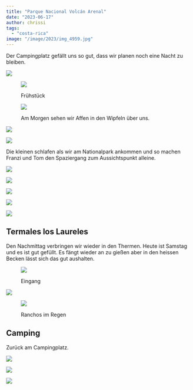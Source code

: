 ```yaml
---
title: "Parque Nacional Volcán Arenal"
date: "2023-06-17"
author: chrissi
tags: 
  - "costa-rica"
image: "/image/2023/img_4959.jpg"
---
```


Der Campingplatz gefällt uns so gut, dass wir planen noch eine Nacht zu bleiben.

![](https://hafenstrand.wordpress.com/wp-content/uploads/2023/06/img_2355-1.jpg?w=1024)

<figure>

![](https://hafenstrand.wordpress.com/wp-content/uploads/2023/06/img_4952.jpg?w=1024)

<figcaption>

Frühstück

</figcaption>

</figure>

<figure>

![](https://hafenstrand.wordpress.com/wp-content/uploads/2023/06/img_2365.jpg?w=768)

<figcaption>

Am Morgen sehen wir Affen in den Wipfeln über uns.

</figcaption>

</figure>

![](https://hafenstrand.wordpress.com/wp-content/uploads/2023/06/img_2374.jpg?w=1024)

![](https://hafenstrand.wordpress.com/wp-content/uploads/2023/06/img_2376.jpg?w=1024)

Die kleinen schlafen als wir am Nationalpark ankommen und so machen Franzi und Tom den Spaziergang zum Aussichtspunkt alleine.

![](https://hafenstrand.wordpress.com/wp-content/uploads/2023/06/img_4955.jpg?w=1024)

![](https://hafenstrand.wordpress.com/wp-content/uploads/2023/06/img_4956.jpg?w=768)

![](https://hafenstrand.wordpress.com/wp-content/uploads/2023/06/img_4959.jpg?w=768)

![](https://hafenstrand.wordpress.com/wp-content/uploads/2023/06/img_4965.jpg?w=768)

![](https://hafenstrand.wordpress.com/wp-content/uploads/2023/06/img_4966.jpg?w=768)

## Termales los Laureles

Den Nachmittag verbringen wir wieder in den Thermen. Heute ist Samstag und es ist gut gefüllt. Es fängt wieder an zu gießen aber in den heissen Becken lässt sich das gut aushalten.

<figure>

![](https://hafenstrand.wordpress.com/wp-content/uploads/2023/06/img_2390.jpg?w=1024)

<figcaption>

Eingang

</figcaption>

</figure>

![](https://hafenstrand.wordpress.com/wp-content/uploads/2023/06/img_2396.jpg?w=1024)

<figure>

![](https://hafenstrand.wordpress.com/wp-content/uploads/2023/06/img_2394.jpg?w=1024)

<figcaption>

Ranchos im Regen

</figcaption>

</figure>

## Camping

Zurück am Campingplatz.

![](https://hafenstrand.wordpress.com/wp-content/uploads/2023/06/img_2406.jpg?w=1024)

![](https://hafenstrand.wordpress.com/wp-content/uploads/2023/06/img_2407.jpg?w=1024)

![](https://hafenstrand.wordpress.com/wp-content/uploads/2023/06/img_2403.jpg?w=1024)
